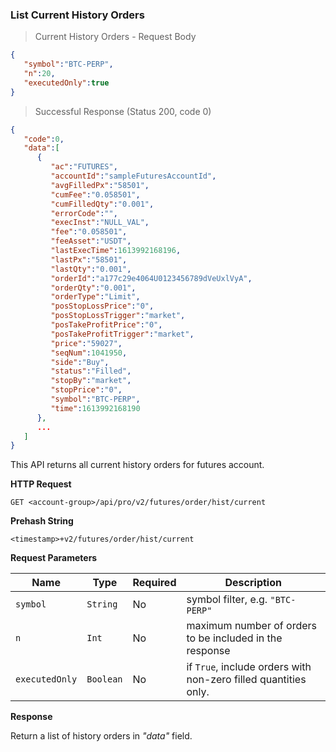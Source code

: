 ### List Current History Orders

> Current History Orders - Request Body

```json
{
   "symbol":"BTC-PERP",
   "n":20,
   "executedOnly":true
}
```

> Successful Response (Status 200, code 0)

```json
{
   "code":0,
   "data":[
      {
         "ac":"FUTURES",
         "accountId":"sampleFuturesAccountId",
         "avgFilledPx":"58501",
         "cumFee":"0.058501",
         "cumFilledQty":"0.001",
         "errorCode":"",
         "execInst":"NULL_VAL",
         "fee":"0.058501",
         "feeAsset":"USDT",
         "lastExecTime":1613992168196,
         "lastPx":"58501",
         "lastQty":"0.001",
         "orderId":"a177c29e4064U0123456789dVeUxlVyA",
         "orderQty":"0.001",
         "orderType":"Limit",
         "posStopLossPrice":"0",
         "posStopLossTrigger":"market",
         "posTakeProfitPrice":"0",
         "posTakeProfitTrigger":"market",
         "price":"59027",
         "seqNum":1041950,
         "side":"Buy",
         "status":"Filled",
         "stopBy":"market",
         "stopPrice":"0",
         "symbol":"BTC-PERP",
         "time":1613992168190
      },
      ...
   ]
}
```

This API returns all current history orders for futures account.

**HTTP Request**

`GET <account-group>/api/pro/v2/futures/order/hist/current`

**Prehash String**

`<timestamp>+v2/futures/order/hist/current`

**Request Parameters**

 Name            | Type      | Required | Description                                                                                 
---------------- | --------- | -------- | ------------------------------------------------------------------------------------------- 
 `symbol`        | `String`  | No       | symbol filter, e.g. `"BTC-PERP"`
 `n`             | `Int`     | No       | maximum number of orders to be included in the response
 `executedOnly`  | `Boolean` | No       | if `True`, include orders with non-zero filled quantities only.

**Response**

Return a list of history orders in *"data"* field.
